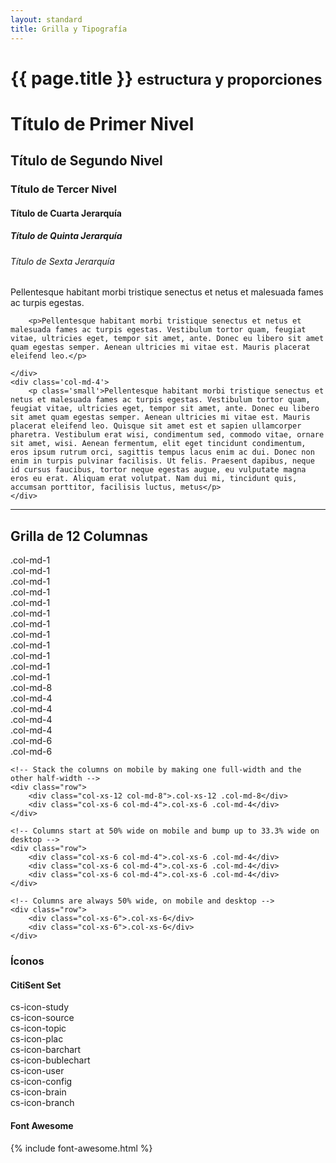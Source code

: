 ```yaml
---
layout: standard
title: Grilla y Tipografía
---
```


<div class="page-header">
	<h1>{{ page.title }} <small>estructura y proporciones</small></h1>
</div>

<div class='row'>
	<div class='col-md-4'>
		<h1>Título de Primer Nivel</h1>
		<h2>Título de Segundo Nivel</h2>
		<h3>Título de Tercer Nivel</h3>
		<h4>Título de Cuarta Jerarquía</h4>
		<h5>Título de Quinta Jerarquía</h5>
		<h6>Título de Sexta Jerarquía</h6>
	</div>
	<div class='col-md-4'>
		<p class='big'>Pellentesque habitant morbi tristique senectus et netus et malesuada fames ac turpis egestas.</p>

		<p>Pellentesque habitant morbi tristique senectus et netus et malesuada fames ac turpis egestas. Vestibulum tortor quam, feugiat vitae, ultricies eget, tempor sit amet, ante. Donec eu libero sit amet quam egestas semper. Aenean ultricies mi vitae est. Mauris placerat eleifend leo.</p>

	</div>
	<div class='col-md-4'>
		<p class='small'>Pellentesque habitant morbi tristique senectus et netus et malesuada fames ac turpis egestas. Vestibulum tortor quam, feugiat vitae, ultricies eget, tempor sit amet, ante. Donec eu libero sit amet quam egestas semper. Aenean ultricies mi vitae est. Mauris placerat eleifend leo. Quisque sit amet est et sapien ullamcorper pharetra. Vestibulum erat wisi, condimentum sed, commodo vitae, ornare sit amet, wisi. Aenean fermentum, elit eget tincidunt condimentum, eros ipsum rutrum orci, sagittis tempus lacus enim ac dui. Donec non enim in turpis pulvinar facilisis. Ut felis. Praesent dapibus, neque id cursus faucibus, tortor neque egestas augue, eu vulputate magna eros eu erat. Aliquam erat volutpat. Nam dui mi, tincidunt quis, accumsan porttitor, facilisis luctus, metus</p>
	</div>
</div>

<hr>

<h2 class='thin blue'>Grilla de 12 Columnas</h2>

<div class='show-grid'>
	<div class="row">
		<div class="col-md-1">.col-md-1</div>
		<div class="col-md-1">.col-md-1</div>
		<div class="col-md-1">.col-md-1</div>
		<div class="col-md-1">.col-md-1</div>
		<div class="col-md-1">.col-md-1</div>
		<div class="col-md-1">.col-md-1</div>
		<div class="col-md-1">.col-md-1</div>
		<div class="col-md-1">.col-md-1</div>
		<div class="col-md-1">.col-md-1</div>
		<div class="col-md-1">.col-md-1</div>
		<div class="col-md-1">.col-md-1</div>
		<div class="col-md-1">.col-md-1</div>
	</div>
	<div class="row">
		<div class="col-md-8">.col-md-8</div>
		<div class="col-md-4">.col-md-4</div>
	</div>
	<div class="row">
		<div class="col-md-4">.col-md-4</div>
		<div class="col-md-4">.col-md-4</div>
		<div class="col-md-4">.col-md-4</div>
	</div>
	<div class="row">
		<div class="col-md-6">.col-md-6</div>
		<div class="col-md-6">.col-md-6</div>
	</div>

	<!-- Stack the columns on mobile by making one full-width and the other half-width -->
	<div class="row">
		<div class="col-xs-12 col-md-8">.col-xs-12 .col-md-8</div>
		<div class="col-xs-6 col-md-4">.col-xs-6 .col-md-4</div>
	</div>

	<!-- Columns start at 50% wide on mobile and bump up to 33.3% wide on desktop -->
	<div class="row">
		<div class="col-xs-6 col-md-4">.col-xs-6 .col-md-4</div>
		<div class="col-xs-6 col-md-4">.col-xs-6 .col-md-4</div>
		<div class="col-xs-6 col-md-4">.col-xs-6 .col-md-4</div>
	</div>

	<!-- Columns are always 50% wide, on mobile and desktop -->
	<div class="row">
		<div class="col-xs-6">.col-xs-6</div>
		<div class="col-xs-6">.col-xs-6</div>
	</div>
</div>

<h3>Íconos</h3>
<h4>CitiSent Set</h4>
<div class='row'>
<div class='col-md-1 col-md-offset-1'> <i class='fa fa-4x cs-icon-study'></i><span class='codename'>cs-icon-study</span></div> 
<div class='col-md-1'> <i class='fa fa-4x cs-icon-source'></i><span class='codename'>cs-icon-source</span></div> 
<div class='col-md-1'> <i class='fa fa-4x cs-icon-topic'></i><span class='codename'>cs-icon-topic</span></div>  
<div class='col-md-1'> <i class='fa fa-4x cs-icon-place'></i><span class='codename'>cs-icon-plac</span></div> 
<div class='col-md-1'> <i class='fa fa-4x cs-icon-barchart'></i><span class='codename'>cs-icon-barchart</span></div> 
<div class='col-md-1'> <i class='fa fa-4x cs-icon-bublechart'></i><span class='codename'>cs-icon-bublechart</span></div> 
<div class='col-md-1'> <i class='fa fa-4x cs-icon-user'></i><span class='codename'>cs-icon-user</span></div> 
<div class='col-md-1'> <i class='fa fa-4x cs-icon-config'></i><span class='codename'>cs-icon-config</span></div> 
<div class='col-md-1'> <i class='fa fa-4x cs-icon-brain'></i><span class='codename'>cs-icon-brain</span></div> 
<div class='col-md-1'> <i class='fa fa-4x cs-icon-branch'></i><span class='codename'>cs-icon-branch</span></div> 
</div>
<h4>Font Awesome</h4>
{% include font-awesome.html %}